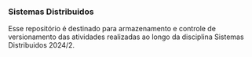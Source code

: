 ### Sistemas Distribuidos

Esse repositório é destinado para armazenamento e controle de versionamento das atividades realizadas ao longo da disciplina Sistemas Distribuidos 2024/2. 
